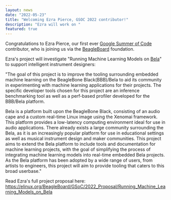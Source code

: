 ```yaml
---
layout: news
date: "2022-05-23"
title: "Welcoming Ezra Pierce, GSOC 2022 contributor!"
description: "Ezra will work on "
featured: true
---
```


Congratulations to Ezra Pierce, our first ever <a href="https://summerofcode.withgoogle.com/" target="_blank">Google Summer of Code</a> contributor, who is joining us via the <a href="https://beagleboard.org/" target="_blank">BeagleBoard</a> foundation.

Ezra's project will investigate "Running Machine Learning Models on <a href="https://bela.io/" target="_blank">Bela</a>" to support intelligent instrument designers:

"The goal of this project is to improve the tooling surrounding embedded machine learning on the BeagleBone Black(BBB)/Bela to aid its community in experimenting with machine learning applications for their projects. The specific developer tools chosen for this project are an inference benchmarking tool as well as a perf-based profiler developed for the BBB/Bela platform.

Bela is a platform built upon the BeagleBone Black, consisting of an audio cape and a custom real-time Linux image using the Xenomai framework. This platform provides a low-latency computing environment ideal for use in audio applications. There already exists a large community surrounding the Bela, as it is an increasingly popular platform for use in educational settings as well as musical instrument design and maker communities. This project aims to extend the Bela platform to include tools and documentation for machine learning projects, with the goal of simplifying the process of integrating machine learning models into real-time embedded Bela projects. As the Bela platform has been adopted by a wide range of users, from artists to engineers, this project will aim to provide tooling that caters to this broad userbase."

Read Ezra's full project proposal here: https://elinux.org/BeagleBoard/GSoC/2022_Proposal/Running_Machine_Learning_Models_on_Bela
